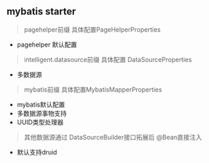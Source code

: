 ## mybatis starter

> pagehelper前缀  具体配置PageHelperProperties
- pagehelper 默认配置
> intelligent.datasource前缀 具体配置 DataSourceProperties
- 多数据源
> mybatis前缀 具体配置MybatisMapperProperties
- mybatis默认配置
- 多数据源事物支持
- UUID类型处理器
> 其他数据源通过 DataSourceBuilder接口拓展后 @Bean直接注入
- 默认支持druid


